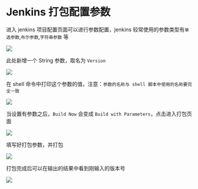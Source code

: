 # Jenkins 打包配置参数

进入 jenkins 项目配置页面可以进行参数配置，jenkins 较常使用的参数类型有`单选参数`,`布尔参数`,`字符串参数` 等

![](../images/jenkins/chapter2.1.png)

此处新增一个 String 参数，取名为 `Version`

![](../images/jenkins/chapter2.2.png)

在 shell 命令中打印这个参数的值，注意：`参数的名称与 shell 脚本中使用的名称要完全一致`

![](../images/jenkins/chapter2.3.png)

当设置有参数之后，`Build Now` 会变成 `Build with Parameters`，点击进入打包页面

![](../images/jenkins/chapter2.4.png)

填写好打包参数，并打包

![](../images/jenkins/chapter2.5.png)

打包完成后可以在输出的结果中看到刚输入的版本号

![](../images/jenkins/chapter2.6.png)